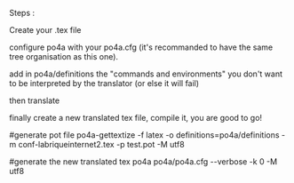 Steps :

Create your .tex file

configure po4a with your po4a.cfg (it's recommanded to have the same tree organisation as this one).

add in po4a/definitions the "commands and environments" you don't want to be interpreted by the translator (or else it will fail)

then translate

finally create a new translated tex file, compile it, you are good to go!






#generate pot file
po4a-gettextize -f latex -o definitions=po4a/definitions -m conf-labriqueinternet2.tex -p test.pot -M utf8

#generate the new translated tex
po4a po4a/po4a.cfg --verbose -k 0 -M utf8


